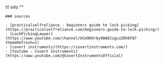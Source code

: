!!! info ""

    ### sources

    - [practicalselfreliance - beginners guide to lock picking](https://practicalselfreliance.com/beginners-guide-to-lock-picking/)
    - [LockPickingLawyer](https://www.youtube.com/channel/UCm9K6rby98W8JigLoZOh6FQ?themeRefresh=1)
    - [covert instruments](https://covertinstruments.com/)
    - [Youtube - Covert Instruments](https://www.youtube.com/@CovertInstrumentsOfficial)
